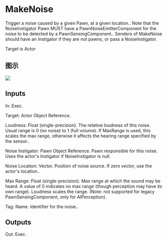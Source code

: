 # MakeNoise

Trigger a noise caused by a given Pawn, at a given location.. Note that the NoiseInstigator Pawn MUST have a PawnNoiseEmitterComponent for the noise to be detected by a PawnSensingComponent.. Senders of MakeNoise should have an Instigator if they are not pawns, or pass a NoiseInstigator.

Target is Actor

## 图示

![]($-20221218-17470090.png)

## Inputs

In: Exec.

Target: Actor Object Reference.

Loudness: Float (single-precision). The relative loudness of this noise. Usual range is 0 (no noise) to 1 (full volume). If MaxRange is used, this scales the max range, otherwise it affects the hearing range specified by the sensor..

Noise Instigator: Pawn Object Reference. Pawn responsible for this noise. Uses the actor's Instigator if NoiseInstigator is null.

Noise Location: Vector. Position of noise source. If zero vector, use the actor's location..

Max Range: Float (single-precision). Max range at which the sound may be heard. A value of 0 indicates no max range (though perception may have its own range). Loudness scales the range. (Note: not supported for legacy PawnSensingComponent, only for AIPerception).

Tag: Name. Identifier for the noise..  

## Outputs

Out: Exec.

